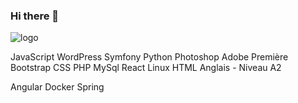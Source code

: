 ### Hi there 👋

![logo](https://github.com/ssdfred/ssdfred/assets/94438030/c7b090d4-a351-4789-9c87-c223573abcf6)

JavaScript
WordPress
Symfony
Python
Photoshop
Adobe
 Première
Bootstrap
CSS
PHP
MySql
React
Linux
HTML
Anglais - Niveau A2

Angular
Docker
Spring
<!--
**ssdfred/ssdfred** is a ✨ _special_ ✨ repository because its `README.md` (this file) appears on your GitHub profile.

Here are some ideas to get you started:

- 🔭 I’m currently working on ...
- 🌱 I’m currently learning ...
- 👯 I’m looking to collaborate on ...
- 🤔 I’m looking for help with ...
- 💬 Ask me about ...
- 📫 How to reach me: ...
- 😄 Pronouns: ...
- ⚡ Fun fact: ...
-->
